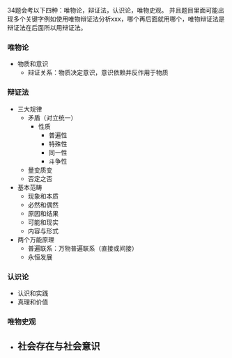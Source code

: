 34题会考以下四种：唯物论，辩证法，认识论，唯物史观。
并且题目里面可能出现多个关键字例如使用唯物辩证法分析xxx，哪个再后面就用哪个，唯物辩证法是辩证法在后面所以用辩证法。

### 唯物论
- 物质和意识
  - 辩证关系：物质决定意识，意识依赖并反作用于物质

### 辩证法
- 三大规律
  - 矛盾（对立统一）
    - 性质
      - 普遍性
      - 特殊性
      - 同一性
      - 斗争性
  - 量变质变
  - 否定之否
- 基本范畴
  - 现象和本质
  - 必然和偶然
  - 原因和结果
  - 可能和现实
  - 内容与形式
- 两个万能原理
  - 普遍联系：万物普遍联系（直接或间接）
  - 永恒发展
  
### 认识论
- 认识和实践
- 真理和价值

### 唯物史观
- 社会存在与社会意识
  - 
